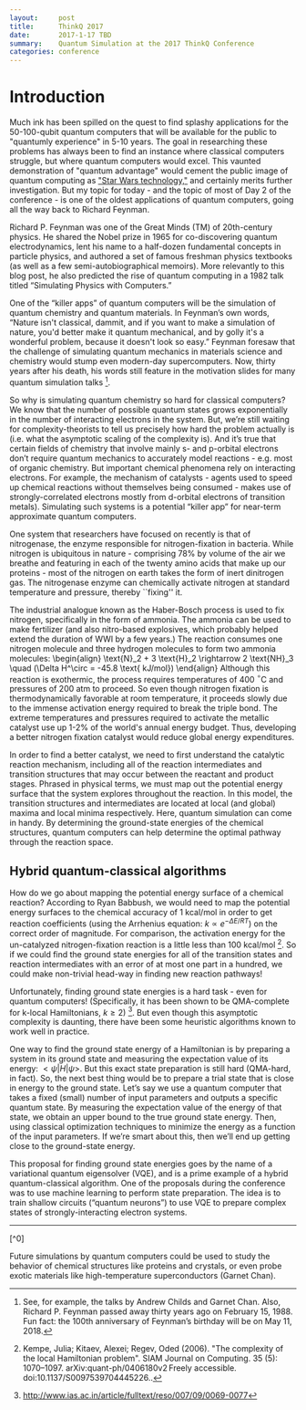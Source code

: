 ```yaml
---
layout:     post
title:      ThinkQ 2017
date:       2017-1-17 TBD
summary:    Quantum Simulation at the 2017 ThinkQ Conference
categories: conference
---
```


# Introduction

Much ink has been spilled on the quest to find splashy applications for the 50-100-qubit quantum computers that will be available for the public to "quantumly experience" in 5-10 years. The goal in researching these problems has always been to find an instance where classical computers struggle, but where quantum computers would excel. This vaunted demonstration of "quantum advantage" would cement the public image of quantum computing as ["Star Wars technology,"](https://www.nytimes.com/2018/01/16/opinion/while-you-were-sleeping.html) and certainly merits further investigation. But my topic for today - and the topic of most of Day 2 of the conference - is one of the oldest applications of quantum computers, going all the way back to Richard Feynman. 

Richard P. Feynman was one of the Great Minds (TM) of 20th-century physics. He shared the Nobel prize in 1965 for co-discovering quantum electrodynamics, lent his name to a half-dozen fundamental concepts in particle physics, and authored a set of famous freshman physics textbooks (as well as a few semi-autobiographical memoirs). More relevantly to this blog post, he also predicted the rise of quantum computing in a 1982 talk titled “Simulating Physics with Computers.”

One of the “killer apps” of quantum computers will be the simulation of quantum chemistry and quantum materials. In Feynman’s own words, “Nature isn't classical, dammit, and if you want to make a simulation of nature, you'd better make it quantum mechanical, and by golly it's a wonderful problem, because it doesn't look so easy.” Feynman foresaw that the challenge of simulating quantum mechanics in materials science and chemistry would stump even modern-day supercomputers. Now, thirty years after his death, his words still feature in the motivation slides for many quantum simulation talks [^1]. 

So why is simulating quantum chemistry so hard for classical computers? We know that the number of possible quantum states grows exponentially in the number of interacting electrons in the system. But, we’re still waiting for complexity-theorists to tell us precisely how hard the problem actually is (i.e. what the asymptotic scaling of the complexity is). And it’s true that certain fields of chemistry that involve mainly s- and p-orbital electrons don’t require quantum mechanics to accurately model reactions - e.g. most of organic chemistry. But important chemical phenomena rely on interacting electrons. For example, the mechanism of catalysts - agents used to speed up chemical reactions without themselves being consumed - makes use of strongly-correlated electrons mostly from d-orbital electrons of transition metals). Simulating such systems is a potential “killer app” for near-term approximate quantum computers.  

One system that researchers have focused on recently is that of nitrogenase, the enzyme responsible for nitrogen-fixation in bacteria. While nitrogen is ubiquitous in nature - comprising 78% by volume of the air we breathe and featuring in each of the twenty amino acids that make up our proteins - most of the nitrogen on earth takes the form of inert dinitrogen gas. The nitrogenase enzyme can chemically activate nitrogen at standard temperature and pressure, thereby ``fixing'' it. 
	
The industrial analogue known as the Haber-Bosch process is used to fix nitrogen, specifically in the form of ammonia. The ammonia can be used to make fertilizer (and also nitro-based explosives, which probably helped extend the duration of WWI by a few years.) The reaction consumes one nitrogen molecule and three hydrogen molecules to form two ammonia molecules:
\begin{align}
\text{N}_2 + 3 \text{H}_2 \rightarrow 2 \text{NH}_3 \quad (\Delta H^\circ = -45.8 \text{ kJ/mol})
\end{align}
Although this reaction is exothermic, the process requires temperatures of 400 $^\circ$C and pressures of 200 atm to proceed. So even though nitrogen fixation is thermodynamically favorable at room temperature, it proceeds slowly due to the immense activation energy required to break the triple bond. The extreme temperatures and pressures required to activate the metallic catalyst use up 1-2% of the world's annual energy budget. Thus, developing a better nitrogen fixation catalyst would reduce global energy expenditures. 

In order to find a better catalyst, we need to first understand the catalytic reaction mechanism, including all of the reaction intermediates and transition structures that may occur between the reactant and product stages. Phrased in physical terms, we must map out the potential energy surface that the system explores throughout the reaction. In this model, the transition structures and intermediates are located at local (and global) maxima and local minima respectively. Here, quantum simulation can come in handy. By determining the ground-state energies of the chemical structures, quantum computers can help determine the optimal pathway through the reaction space. 

## Hybrid quantum-classical algorithms

How do we go about mapping the potential energy surface of a chemical reaction? According to Ryan Babbush, we would need to map the potential energy surfaces to the chemical accuracy of 1 kcal/mol in order to get reaction coefficients (using the Arrhenius equation: $k \propto e^{-\Delta E/RT}$) on the correct order of magnitude. For comparison, the activation energy for the un-catalyzed nitrogen-fixation reaction is a little less than 100 kcal/mol [^2]. So if we could find the ground state energies for all of the transition states and reaction intermediates with an error of at most one part in a hundred, we could make non-trivial head-way in finding new reaction pathways!

Unfortunately, finding ground state energies is a hard task - even for quantum computers! (Specifically, it has been shown to be QMA-complete for k-local Hamiltonians, $k \ge 2$) [^3]. But even though this asymptotic complexity is daunting, there have been some heuristic algorithms known to work well in practice.

One way to find the ground state energy of a Hamiltonian is by preparing a system in its ground state and measuring the expectation value of its energy: $<\psi|H|\psi>$. But this exact state preparation is still hard (QMA-hard, in fact). So, the next best thing would be to prepare a trial state that is close in energy to the ground state. Let’s say we use a quantum computer that takes a fixed (small) number of input parameters and outputs a specific quantum state. By measuring the expectation value of the energy of that state, we obtain an upper bound to the true ground state energy. Then, using classical optimization techniques to minimize the energy as a function of the input parameters. If we’re smart about this, then we’ll end up getting close to the ground-state energy.

This proposal for finding ground state energies goes by the name of a variational quantum eigensolver (VQE), and is a prime example of a hybrid quantum-classical algorithm. One of the proposals during the conference was to use machine learning to perform state preparation. The idea is to train shallow circuits (“quantum neurons”) to use VQE to prepare complex states of strongly-interacting electron systems. 

---
[^0] 

[^1]: See, for example, the talks by Andrew Childs and Garnet Chan. Also, Richard P. Feynman passed away thirty years ago on February 15, 1988. Fun fact: the 100th anniversary of Feynman’s birthday will be on May 11, 2018. 

[^2]:  Kempe, Julia; Kitaev, Alexei; Regev, Oded (2006). "The complexity of the local Hamiltonian problem". SIAM Journal on Computing. 35 (5): 1070–1097. arXiv:quant-ph/0406180v2 Freely accessible. doi:10.1137/S0097539704445226..

[^3]: http://www.ias.ac.in/article/fulltext/reso/007/09/0069-0077

Future simulations by quantum computers could be used to study the behavior of chemical structures like proteins and crystals, or even probe exotic materials like high-temperature superconductors (Garnet Chan). 